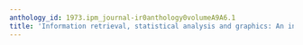 ```yaml
---
anthology_id: 1973.ipm_journal-ir0anthology0volumeA9A6.1
title: 'Information retrieval, statistical analysis and graphics: An integrated approach'
---
```

